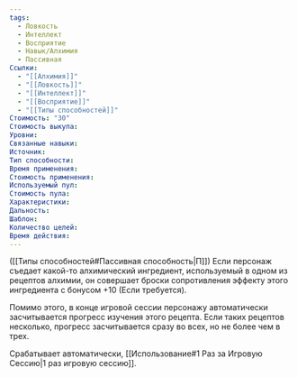 ```yaml
---
tags:
  - Ловкость
  - Интеллект
  - Восприятие
  - Навык/Алхимия
  - Пассивная
Ссылки:
  - "[[Алхимия]]"
  - "[[Ловкость]]"
  - "[[Интеллект]]"
  - "[[Восприятие]]"
  - "[[Типы способностей]]"
Стоимость: "30"
Стоимость выкупа:
Уровни:
Связанные навыки:
Источник:
Тип способности:
Время применения:
Стоимость применения:
Используемый пул:
Стоимость пула:
Характеристики:
Дальность:
Шаблон:
Количество целей:
Время действия:
---
```

([[Типы способностей#Пассивная способность|П]]) Если персонаж съедает какой-то алхимический ингредиент, используемый в одном из рецептов алхимии, он совершает броски сопротивления эффекту этого ингредиента с бонусом +10 (Если требуется).

Помимо этого, в конце игровой сессии персонажу автоматически засчитывается прогресс изучения этого рецепта. Если таких рецептов несколько, прогресс засчитывается сразу во всех, но не более чем в трех.

Срабатывает автоматически, [[Использование#1 Раз за Игровую Сессию|1 раз игровую сессию]]. 